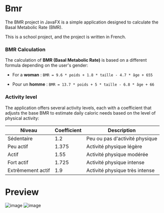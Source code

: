 # Bmr
The BMR project in JavaFX is a simple application designed to calculate the Basal Metabolic Rate (BMR).

This is a school project, and the project is written in French.

### BMR Calculation

The calculation of **BMR (Basal Metabolic Rate)** is based on a different formula depending on the user's gender:

- For a **woman** :
`BMR = 9.6 * poids + 1.8 * taille - 4.7 * âge + 655`
 
- Pour un **homme** :
`BMR = 13.7 * poids + 5 * taille - 6.8 * âge + 66`

### Activity level

The application offers several activity levels, each with a coefficient that adjusts the base BMR to estimate daily caloric needs based on the level of physical activity:

| Niveau             | Coefficient | Description                            |
|--------------------|-------------|----------------------------------------|
| Sédentaire         | 1.2         | Peu ou pas d'activité physique         |
| Peu actif          | 1.375       | Activité physique légère               |
| Actif              | 1.55        | Activité physique modérée              |
| Fort actif         | 1.725       | Activité physique intense              |
| Extrêmement actif  | 1.9         | Activité physique très intense         |

# Preview
![image](https://github.com/user-attachments/assets/e18fbeff-dc60-45ad-83a1-1eae861b5832)
![image](https://github.com/user-attachments/assets/85b368f8-d033-4fbd-9437-6b833bbebbed)
